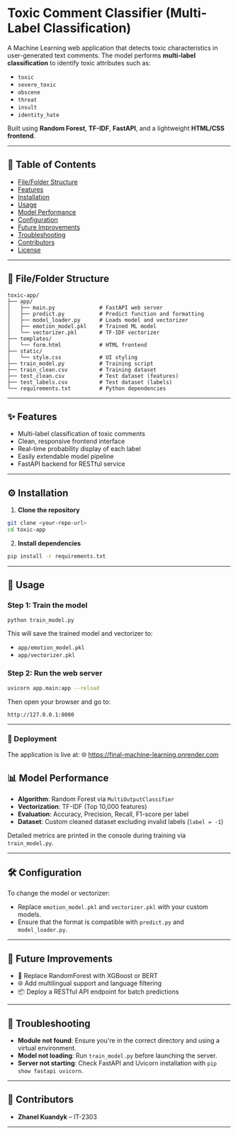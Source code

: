 # Toxic Comment Classifier (Multi-Label Classification)

A Machine Learning web application that detects toxic characteristics in user-generated text comments. The model performs **multi-label classification** to identify toxic attributes such as:

- `toxic`
- `severe_toxic`
- `obscene`
- `threat`
- `insult`
- `identity_hate`

Built using **Random Forest**, **TF-IDF**, **FastAPI**, and a lightweight **HTML/CSS frontend**.

---

## 📑 Table of Contents

- [File/Folder Structure](#filefolder-structure)
- [Features](#features)
- [Installation](#installation)
- [Usage](#usage)
- [Model Performance](#model-performance)
- [Configuration](#configuration)
- [Future Improvements](#future-improvements)
- [Troubleshooting](#troubleshooting)
- [Contributors](#contributors)
- [License](#license)

---

## 📁 File/Folder Structure

```
toxic-app/
├── app/
│   ├── main.py              # FastAPI web server
│   ├── predict.py           # Predict function and formatting
│   ├── model_loader.py      # Loads model and vectorizer
│   ├── emotion_model.pkl    # Trained ML model
│   └── vectorizer.pkl       # TF-IDF vectorizer
├── templates/
│   └── form.html            # HTML frontend
├── static/
│   └── style.css            # UI styling
├── train_model.py           # Training script
├── train_clean.csv          # Training dataset
├── test_clean.csv           # Test dataset (features)
├── test_labels.csv          # Test dataset (labels)
└── requirements.txt         # Python dependencies
```

---

## ✨ Features

- Multi-label classification of toxic comments
- Clean, responsive frontend interface
- Real-time probability display of each label
- Easily extendable model pipeline
- FastAPI backend for RESTful service

---

## ⚙️ Installation

1. **Clone the repository**

```bash
git clone <your-repo-url>
cd toxic-app
```

2. **Install dependencies**

```bash
pip install -r requirements.txt
```

---

## 🚀 Usage

### Step 1: Train the model

```bash
python train_model.py
```

This will save the trained model and vectorizer to:

- `app/emotion_model.pkl`
- `app/vectorizer.pkl`

### Step 2: Run the web server

```bash
uvicorn app.main:app --reload
```

Then open your browser and go to:

```
http://127.0.0.1:8000
```

---

### 🚀 Deployment
The application is live at:
🌐 https://final-machine-learning.onrender.com

## 📊 Model Performance

- **Algorithm**: Random Forest via `MultiOutputClassifier`
- **Vectorization**: TF-IDF (Top 10,000 features)
- **Evaluation**: Accuracy, Precision, Recall, F1-score per label
- **Dataset**: Custom cleaned dataset excluding invalid labels (`label = -1`)

Detailed metrics are printed in the console during training via `train_model.py`.

---

## 🛠️ Configuration

To change the model or vectorizer:

- Replace `emotion_model.pkl` and `vectorizer.pkl` with your custom models.
- Ensure that the format is compatible with `predict.py` and `model_loader.py`.

---

## 🔮 Future Improvements

- 🔁 Replace RandomForest with XGBoost or BERT
- 🌐 Add multilingual support and language filtering
- 📦 Deploy a RESTful API endpoint for batch predictions

---

## 🐞 Troubleshooting

- **Module not found**: Ensure you're in the correct directory and using a virtual environment.
- **Model not loading**: Run `train_model.py` before launching the server.
- **Server not starting**: Check FastAPI and Uvicorn installation with `pip show fastapi uvicorn`.

---

## 👤 Contributors

- **Zhanel Kuandyk** – IT-2303 

---

